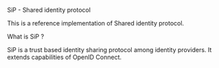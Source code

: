 SiP - Shared identity protocol

This is a reference implementation of Shared identity protocol. 

What is SiP ? 

SiP is a trust based identity sharing protocol among identity providers. It extends capabilities of OpenID Connect.
